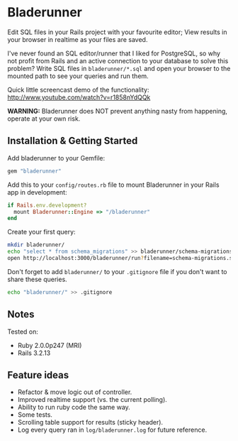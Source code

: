 # Bladerunner

Edit SQL files in your Rails project with your favourite editor; View results in your browser in realtime as your files are saved.

I've never found an SQL editor/runner that I liked for PostgreSQL, so why not profit from Rails and an active connection to your database to solve this problem? Write SQL files in `bladerunner/*.sql` and open your browser to the mounted path to see your queries and run them.

Quick little screencast demo of the functionality: http://www.youtube.com/watch?v=r1858nYdQQk

**WARNING:** Bladerunner does NOT prevent anything nasty from happening, operate at your own risk.

## Installation & Getting Started

Add bladerunner to your Gemfile:

```ruby
gem "bladerunner"
```

Add this to your `config/routes.rb` file to mount Bladerunner in your Rails app in development:

```ruby
if Rails.env.development?
  mount Bladerunner::Engine => "/bladerunner"
end
```

Create your first query:

```sh
mkdir bladerunner/
echo "select * from schema_migrations" >> bladerunner/schema-migrations.sql
open http://localhost:3000/bladerunner/run?filename=schema-migrations.sql
```

Don't forget to add `bladerunner/` to your `.gitignore` file if you don't want to share these queries.

```sh
echo "bladerunner/" >> .gitignore
```

## Notes

Tested on:

* Ruby 2.0.0p247 (MRI)
* Rails 3.2.13


## Feature ideas

* Refactor & move logic out of controller.
* Improved realtime support (vs. the current polling).
* Ability to run ruby code the same way.
* Some tests.
* Scrolling table support for results (sticky header).
* Log every query ran in `log/bladerunner.log` for future reference.
